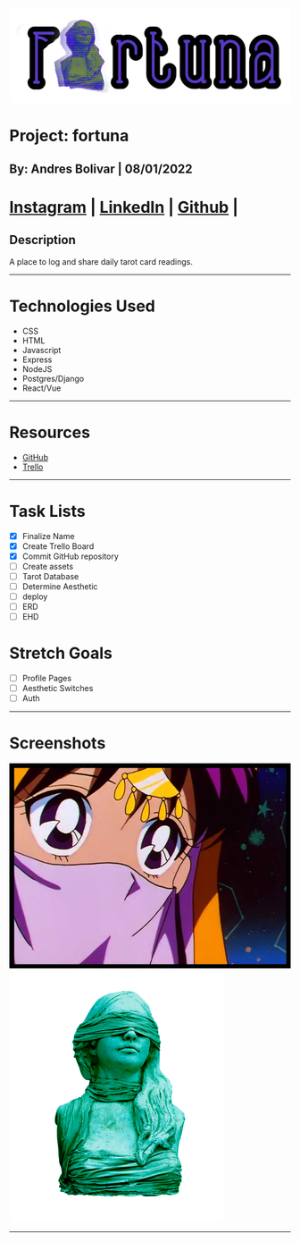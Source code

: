 ![Image](/assets/fortunalolgoedit.png)

# Project: fortuna
## By: Andres Bolivar | 08/01/2022
[Instagram](http://www.instagram.com/dredose) | [LinkedIn](http://www.linkedin.com/in/drebolivar) | [Github](http://www.github.com/drebolivar) |
===
## Description
 A place to log and share daily tarot card readings.


---
# Technologies Used
- CSS
- HTML
- Javascript
- Express
- NodeJS
- Postgres/Django
- React/Vue

---

# Resources

- [GitHub](https://github.com/drebolivar/fortuna)
- [Trello](https://trello.com/b/2tMKDJpv/fortuna)

---

# Task Lists
- [x] Finalize Name
- [x] Create Trello Board
- [x] Commit GitHub repository
- [ ] Create assets
- [ ] Tarot Database
- [ ] Determine Aesthetic
- [ ] deploy
- [ ] ERD
- [ ] EHD

# Stretch Goals

- [ ] Profile Pages
- [ ] Aesthetic Switches
- [ ] Auth

---
# Screenshots

![Image](assets/fortunalogin.png)
![Image](assets/fortunalady.png)

---
